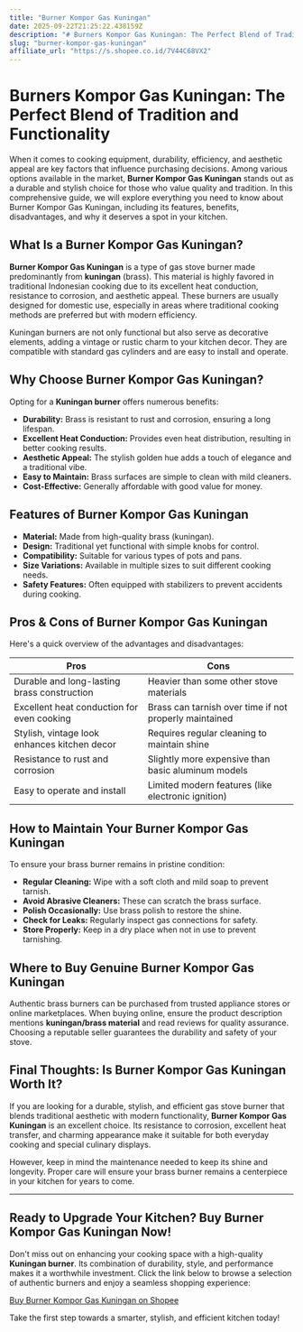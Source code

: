 ```yaml
---
title: "Burner Kompor Gas Kuningan"
date: 2025-09-22T21:25:22.438159Z
description: "# Burners Kompor Gas Kuningan: The Perfect Blend of Tradition and Functionality..."
slug: "burner-kompor-gas-kuningan"
affiliate_url: "https://s.shopee.co.id/7V44C68VX2"
---
```

# Burners Kompor Gas Kuningan: The Perfect Blend of Tradition and Functionality

When it comes to cooking equipment, durability, efficiency, and aesthetic appeal are key factors that influence purchasing decisions. Among various options available in the market, **Burner Kompor Gas Kuningan** stands out as a durable and stylish choice for those who value quality and tradition. In this comprehensive guide, we will explore everything you need to know about Burner Kompor Gas Kuningan, including its features, benefits, disadvantages, and why it deserves a spot in your kitchen.

## What Is a Burner Kompor Gas Kuningan?

**Burner Kompor Gas Kuningan** is a type of gas stove burner made predominantly from **kuningan** (brass). This material is highly favored in traditional Indonesian cooking due to its excellent heat conduction, resistance to corrosion, and aesthetic appeal. These burners are usually designed for domestic use, especially in areas where traditional cooking methods are preferred but with modern efficiency.

Kuningan burners are not only functional but also serve as decorative elements, adding a vintage or rustic charm to your kitchen decor. They are compatible with standard gas cylinders and are easy to install and operate.

## Why Choose Burner Kompor Gas Kuningan?

Opting for a **Kuningan burner** offers numerous benefits:
- **Durability:** Brass is resistant to rust and corrosion, ensuring a long lifespan.
- **Excellent Heat Conduction:** Provides even heat distribution, resulting in better cooking results.
- **Aesthetic Appeal:** The stylish golden hue adds a touch of elegance and a traditional vibe.
- **Easy to Maintain:** Brass surfaces are simple to clean with mild cleaners.
- **Cost-Effective:** Generally affordable with good value for money.

## Features of Burner Kompor Gas Kuningan

- **Material:** Made from high-quality brass (kuningan).
- **Design:** Traditional yet functional with simple knobs for control.
- **Compatibility:** Suitable for various types of pots and pans.
- **Size Variations:** Available in multiple sizes to suit different cooking needs.
- **Safety Features:** Often equipped with stabilizers to prevent accidents during cooking.

## Pros & Cons of Burner Kompor Gas Kuningan

Here's a quick overview of the advantages and disadvantages:

| Pros                                                  | Cons                                                          |
|--------------------------------------------------------|--------------------------------------------------------------|
| Durable and long-lasting brass construction         | Heavier than some other stove materials                      |
| Excellent heat conduction for even cooking           | Brass can tarnish over time if not properly maintained     |
| Stylish, vintage look enhances kitchen decor        | Requires regular cleaning to maintain shine                |
| Resistance to rust and corrosion                      | Slightly more expensive than basic aluminum models        |
| Easy to operate and install                           | Limited modern features (like electronic ignition)        |

## How to Maintain Your Burner Kompor Gas Kuningan

To ensure your brass burner remains in pristine condition:
- **Regular Cleaning:** Wipe with a soft cloth and mild soap to prevent tarnish.
- **Avoid Abrasive Cleaners:** These can scratch the brass surface.
- **Polish Occasionally:** Use brass polish to restore the shine.
- **Check for Leaks:** Regularly inspect gas connections for safety.
- **Store Properly:** Keep in a dry place when not in use to prevent tarnishing.

## Where to Buy Genuine Burner Kompor Gas Kuningan

Authentic brass burners can be purchased from trusted appliance stores or online marketplaces. When buying online, ensure the product description mentions **kuningan/brass material** and read reviews for quality assurance. Choosing a reputable seller guarantees the durability and safety of your stove.

## Final Thoughts: Is Burner Kompor Gas Kuningan Worth It?

If you are looking for a durable, stylish, and efficient gas stove burner that blends traditional aesthetic with modern functionality, **Burner Kompor Gas Kuningan** is an excellent choice. Its resistance to corrosion, excellent heat transfer, and charming appearance make it suitable for both everyday cooking and special culinary displays.

However, keep in mind the maintenance needed to keep its shine and longevity. Proper care will ensure your brass burner remains a centerpiece in your kitchen for years to come.

---

## Ready to Upgrade Your Kitchen? Buy Burner Kompor Gas Kuningan Now!

Don't miss out on enhancing your cooking space with a high-quality **Kuningan burner**. Its combination of durability, style, and performance makes it a worthwhile investment. Click the link below to browse a selection of authentic burners and enjoy a seamless shopping experience:

[Buy Burner Kompor Gas Kuningan on Shopee](https://s.shopee.co.id/7V44C68VX2)

Take the first step towards a smarter, stylish, and efficient kitchen today!